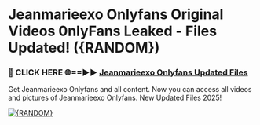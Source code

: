 # Jeanmarieexo Onlyfans Original Videos 0nlyFans Leaked - Files Updated! ({RANDOM})

<h3>🔴 CLICK HERE 🌐==►► <a href="https://betterlinks.top/A2PfLJ" rel="nofollow">Jeanmarieexo Onlyfans Updated Files</a></h3>

Get Jeanmarieexo Onlyfans and all content. Now you can access all videos and pictures of Jeanmarieexo Onlyfans. New Updated Files 2025!

[![{RANDOM}](https://i.imgur.com/ppqm5kG.gif)](https://betterlinks.top/A2PfLJ)